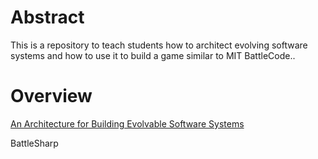 # Abstract

This is a repository to teach students how to architect evolving software systems and how to use it to build a game similar to MIT BattleCode..

# Overview

[An Architecture for Building Evolvable Software Systems](https://github.com/Evobolics/BattleSharp/wiki/Evolvable-Software-Systems)

BattleSharp
